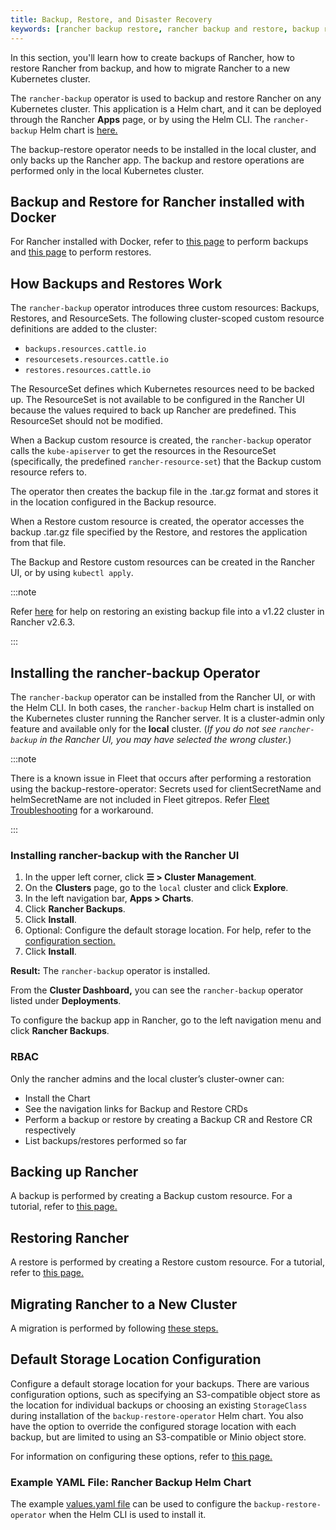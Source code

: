 ```yaml
---
title: Backup, Restore, and Disaster Recovery
keywords: [rancher backup restore, rancher backup and restore, backup restore rancher, rancher backup and restore rancher]
---
```


<head>
  <link rel="canonical" href="https://ranchermanager.docs.rancher.com/how-to-guides/new-user-guides/backup-restore-and-disaster-recovery"/>
</head>

In this section, you'll learn how to create backups of Rancher, how to restore Rancher from backup, and how to migrate Rancher to a new Kubernetes cluster.

The `rancher-backup` operator is used to backup and restore Rancher on any Kubernetes cluster. This application is a Helm chart, and it can be deployed through the Rancher **Apps** page, or by using the Helm CLI. The `rancher-backup` Helm chart is [here.](https://github.com/rancher/charts/tree/release-v2.6/charts/rancher-backup)

The backup-restore operator needs to be installed in the local cluster, and only backs up the Rancher app. The backup and restore operations are performed only in the local Kubernetes cluster.


## Backup and Restore for Rancher installed with Docker

For Rancher installed with Docker, refer to [this page](back-up-docker-installed-rancher.md) to perform backups and [this page](restore-docker-installed-rancher.md) to perform restores.

## How Backups and Restores Work

The `rancher-backup` operator introduces three custom resources: Backups, Restores, and ResourceSets. The following cluster-scoped custom resource definitions are added to the cluster:

- `backups.resources.cattle.io`
- `resourcesets.resources.cattle.io`
- `restores.resources.cattle.io`

The ResourceSet defines which Kubernetes resources need to be backed up. The ResourceSet is not available to be configured in the Rancher UI because the values required to back up Rancher are predefined. This ResourceSet should not be modified.

When a Backup custom resource is created, the `rancher-backup` operator calls the `kube-apiserver` to get the resources in the ResourceSet (specifically, the predefined `rancher-resource-set`) that the Backup custom resource refers to.

The operator then creates the backup file in the .tar.gz format and stores it in the location configured in the Backup resource.

When a Restore custom resource is created, the operator accesses the backup .tar.gz file specified by the Restore, and restores the application from that file.

The Backup and Restore custom resources can be created in the Rancher UI, or by using `kubectl apply`.

:::note

Refer [here](migrate-rancher-to-new-cluster.md#2-restore-from-backup-using-a-restore-custom-resource) for help on restoring an existing backup file into a v1.22 cluster in Rancher v2.6.3.

:::

## Installing the rancher-backup Operator

The `rancher-backup` operator can be installed from the Rancher UI, or with the Helm CLI. In both cases, the `rancher-backup` Helm chart is installed on the Kubernetes cluster running the Rancher server. It is a cluster-admin only feature and available only for the **local** cluster.  (*If you do not see `rancher-backup` in the Rancher UI, you may have selected the wrong cluster.*)

:::note

There is a known issue in Fleet that occurs after performing a restoration using the backup-restore-operator: Secrets used for clientSecretName and helmSecretName are not included in Fleet gitrepos. Refer [Fleet Troubleshooting](../../../docs/integrations-in-rancher/fleet/overview.md#troubleshooting) for a workaround.

:::

### Installing rancher-backup with the Rancher UI

1. In the upper left corner, click **☰ > Cluster Management**.
1. On the **Clusters** page, go to the `local` cluster and click **Explore**.
1. In the left navigation bar, **Apps > Charts**.
1. Click **Rancher Backups**.
1. Click **Install**.
1. Optional: Configure the default storage location. For help, refer to the [configuration section.](../rancher-backup-restore-configuration/storage-configuration.md)
1. Click **Install**.

**Result:** The `rancher-backup` operator is installed.

From the **Cluster Dashboard,** you can see the `rancher-backup` operator listed under **Deployments**.

To configure the backup app in Rancher, go to the left navigation menu and click **Rancher Backups**.

### RBAC

Only the rancher admins and the local cluster’s cluster-owner can:

* Install the Chart
* See the navigation links for Backup and Restore CRDs
* Perform a backup or restore by creating a Backup CR and Restore CR respectively
* List backups/restores performed so far

## Backing up Rancher

A backup is performed by creating a Backup custom resource. For a tutorial, refer to [this page.](back-up-rancher.md)

## Restoring Rancher

A restore is performed by creating a Restore custom resource. For a tutorial, refer to [this page.](restore-rancher.md)

## Migrating Rancher to a New Cluster

A migration is performed by following [these steps.](migrate-rancher-to-new-cluster.md)

## Default Storage Location Configuration

Configure a default storage location for your backups. There are various configuration options, such as specifying an S3-compatible object store as the location for individual backups or choosing an existing `StorageClass` during installation of the `backup-restore-operator` Helm chart. You also have the option to override the configured storage location with each backup, but are limited to using an S3-compatible or Minio object store.

For information on configuring these options, refer to [this page.](../rancher-backup-restore-configuration/storage-configuration.md)

### Example YAML File: Rancher Backup Helm Chart

The example [values.yaml file](../rancher-backup-restore-configuration/storage-configuration.md#example-yaml-file-rancher-backup-helm-chart) can be used to configure the `backup-restore-operator` when the Helm CLI is used to install it.
